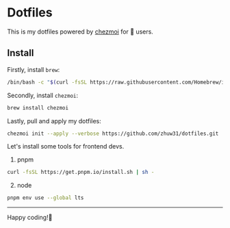 # Dotfiles

This is my dotfiles powered by [chezmoi](https://www.chezmoi.io/docs/install/) for :apple: users.

## Install

Firstly, install `brew`:

```sh
/bin/bash -c "$(curl -fsSL https://raw.githubusercontent.com/Homebrew/install/HEAD/install.sh)"
```

Secondly, install `chezmoi`:

```sh
brew install chezmoi
```

Lastly, pull and apply my dotfiles:

```sh
chezmoi init --apply --verbose https://github.com/zhuw31/dotfiles.git
```

Let's install some tools for frontend devs.

1. pnpm

```sh
curl -fsSL https://get.pnpm.io/install.sh | sh -
```

2. node

```sh
pnpm env use --global lts
```

---

Happy coding!:rocket:
